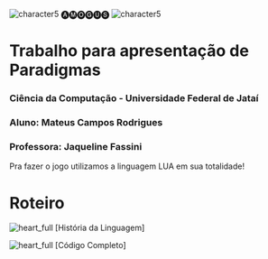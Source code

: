 ![character5](https://github.com/Cogumelo06/Amogus/assets/141068361/ea579d9c-350b-4aba-ad0e-9961ec618f4a) 🅐🅜🅞🅖🅤🅢 ![character5](https://github.com/Cogumelo06/Amogus/assets/141068361/ea579d9c-350b-4aba-ad0e-9961ec618f4a)

# Trabalho para apresentação de Paradigmas

### Ciência da Computação - Universidade Federal de Jataí
### Aluno: Mateus Campos Rodrigues
### Professora: Jaqueline Fassini

Pra fazer o jogo utilizamos a linguagem LUA em sua totalidade!

# Roteiro

![heart_full](https://github.com/Cogumelo06/Amogus/assets/141068361/004bfd44-269f-48cc-8b4c-eb67430bf414) [História da Linguagem]

![heart_full](https://github.com/Cogumelo06/Amogus/assets/141068361/004bfd44-269f-48cc-8b4c-eb67430bf414) [Código Completo]
